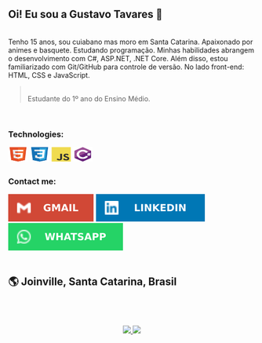 ## Oi! Eu sou a Gustavo Tavares  👋

<br>
Tenho 15 anos, sou cuiabano mas moro em Santa Catarina. Apaixonado por animes e basquete.
Estudando programação. Minhas habilidades abrangem o desenvolvimento com C#, ASP.NET, .NET Core. Além disso, estou familiarizado com Git/GitHub para controle de versão. No lado front-end: HTML, CSS e JavaScript.


 
> <br>
> Estudante do 1º ano do Ensino Médio.



<br>

### Technologies:
<div style="display: inline_block">
  <img align="center" alt="HTML" height="30" width="40" src="./readmeGustavo/html5.svg">
  <img align="center" alt="CSS" height="30" width="40" src="./readmeGustavo/css3.svg">
  <img align="center" alt="Javascript" height="30" width="40" src="./readmeGustavo/javascript.svg">
  <img align="center" alt="Csharp" height="30" width="40" src="./readmeGustavo/csharp.svg">
</div>

##
### Contact me:

<div>
  <a href = "mailto:Gustavotavares0212@gmail.com"><img src="./readmeGustavo/gmail.svg" target="_blank"></a>
  <a href="https://www.linkedin.com/in/gustavotavaresalmeida/" target="_blank"><img src="./readmeGustavo/linkedin.svg" target="_blank"></a>  
  <a href="https://wa.me/554799665667" target="_blank"><img src="./readmeGustavo/whatsapp.svg" target="_blank"></a>
</div>

<br>


## 🌎 Joinville, Santa Catarina, Brasil


<br>
<br>
<br>

<div align="center">
  <a href="https://github.com/GustavoTavaresAlmeida">
  <img height="200em" src="https://github-readme-stats.vercel.app/api?username=GustavoTavaresAlmeida&show_icons=true&theme=vision-friendly-dark&inclue_all_commit=true" />
  <img height="250em" src="https://github-readme-stats.vercel.app/api/top-langs?username=GustavoTavaresAlmeida&layout-default&langs_count=3&theme=vision-friendly-dark" />
  </a>
</div>
<br>
